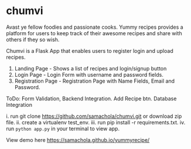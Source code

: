 # chumvi
Avast ye fellow foodies and passionate cooks. Yummy recipes provides a platform for users to keep track of their awesome recipes and share with others if they so wish.

Chumvi is a Flask App that enables users to register login and upload recipes. 

1. Landing Page - Shows a list of recipes and login/signup button
2. Login Page - Login Form with username and password fields.
3. Registration Page - Registration Page with Name Fields, Email and Password.

ToDo: 
Form Validation, Backend Integration.
Add Recipe btn.
Database Integration

i.   run git clone https://github.com/samachola/chumvi.git or download zip file.
ii.  create a virtualenv test_env.
iii. run pip install -r requirements.txt.
iv.  run `python app.py` in your terminal to view app.




View demo here 
https://samachola.github.io/yummyrecipe/
